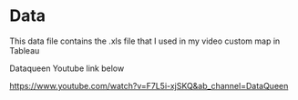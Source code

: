 # Data


This data file contains the .xls file that I used in my video custom map in Tableau 

Dataqueen Youtube link below 

https://www.youtube.com/watch?v=F7L5i-xjSKQ&ab_channel=DataQueen
